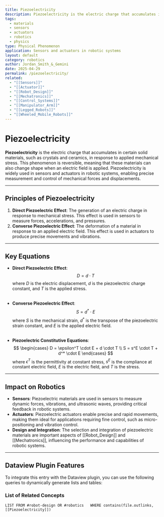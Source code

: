 ```yaml
---
title: Piezoelectricity
description: Piezoelectricity is the electric charge that accumulates in certain solid materials in response to applied mechanical stress.
tags:
  - materials
  - sensors
  - actuators
  - robotics
  - physics
type: Physical Phenomenon
application: Sensors and actuators in robotic systems
layout: default
category: robotics
author: Jordan_Smith_&_Gemini
date: 2025-04-29
permalink: /piezoelectricity/
related:
  - "[[Sensors]]"
  - "[[Actuator]]"
  - "[[Robot_Design]]"
  - "[[Mechatronics]]"
  - "[[Control_Systems]]"
  - "[[Manipulator_Arm]]"
  - "[[Legged_Robots]]"
  - "[[Wheeled_Mobile_Robots]]"
---
```


# Piezoelectricity

**Piezoelectricity** is the electric charge that accumulates in certain solid materials, such as crystals and ceramics, in response to applied mechanical stress. This phenomenon is reversible, meaning that these materials can also change shape when an electric field is applied. Piezoelectricity is widely used in sensors and actuators in robotic systems, enabling precise measurement and control of mechanical forces and displacements.

---

## Principles of Piezoelectricity

1. **Direct Piezoelectric Effect**: The generation of an electric charge in response to mechanical stress. This effect is used in sensors to measure forces, accelerations, and pressures.
2. **Converse Piezoelectric Effect**: The deformation of a material in response to an applied electric field. This effect is used in actuators to produce precise movements and vibrations.

---

## Key Equations

- **Direct Piezoelectric Effect**:
  $$
  D = d \cdot T
  $$
  where $D$ is the electric displacement, $d$ is the piezoelectric charge constant, and $T$ is the applied stress.
  <br></br>

- **Converse Piezoelectric Effect**:
  $$
  S = d^* \cdot E
  $$
  where $S$ is the mechanical strain, $d^*$ is the transpose of the piezoelectric strain constant, and $E$ is the applied electric field.
  <br></br>

- **Piezoelectric Constitutive Equations**:
  $$
  \begin{cases}
  D = \epsilon^T \cdot E + d \cdot T \\
  S = s^E \cdot T + d^* \cdot E
  \end{cases}
  $$
  where $\epsilon^T$ is the permittivity at constant stress, $s^E$ is the compliance at constant electric field, $E$ is the electric field, and $T$ is the stress.

---

## Impact on Robotics

- **Sensors**: Piezoelectric materials are used in sensors to measure dynamic forces, vibrations, and ultrasonic waves, providing critical feedback in robotic systems.
- **Actuators**: Piezoelectric actuators enable precise and rapid movements, making them ideal for applications requiring fine control, such as micro-positioning and vibration control.
- **Design and Integration**: The selection and integration of piezoelectric materials are important aspects of [[Robot_Design]] and [[Mechatronics]], influencing the performance and capabilities of robotic systems.

---
## Dataview Plugin Features

To integrate this entry with the Dataview plugin, you can use the following queries to dynamically generate lists and tables:

### List of Related Concepts
```dataview
LIST FROM #robot-design OR #robotics   WHERE contains(file.outlinks, [[Piezoelectricity]])
